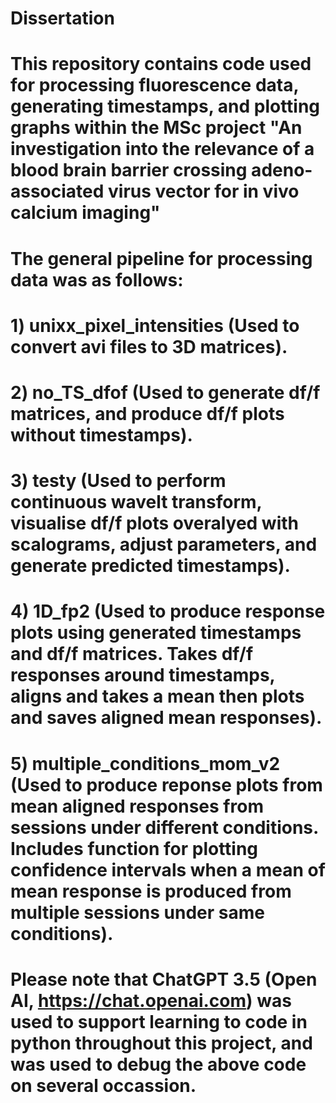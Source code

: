 # Dissertation
#
# This repository contains code used for processing fluorescence data, generating timestamps, and plotting graphs within the MSc project "An investigation into the relevance of a blood brain barrier crossing adeno-associated virus vector for in vivo calcium imaging" 
#  
# The general pipeline for processing data was as follows:
# 1) unixx_pixel_intensities (Used to convert avi files to 3D matrices).
# 2) no_TS_dfof (Used to generate df/f matrices, and produce df/f plots without timestamps).
# 3) testy (Used to perform continuous wavelt transform, visualise df/f plots overalyed with scalograms, adjust parameters, and generate predicted timestamps).
# 4) 1D_fp2 (Used to produce response plots using generated timestamps and df/f matrices. Takes df/f responses around timestamps, aligns and takes a mean then plots and saves aligned mean responses).
# 5) multiple_conditions_mom_v2 (Used to produce reponse plots from mean aligned responses from sessions under different conditions. Includes function for plotting confidence intervals when a mean of mean response is produced from multiple sessions under same conditions).
#
# Please note that ChatGPT 3.5 (Open AI, https://chat.openai.com) was used to support learning to code in python throughout this project, and was used to debug the above code on several occassion.  
